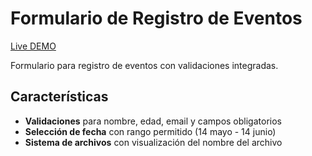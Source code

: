 # Formulario de Registro de Eventos

[Live DEMO](https://form-event02.vercel.app/)

Formulario para registro de eventos con validaciones integradas.

## Características 

- **Validaciones** para nombre, edad, email y campos obligatorios
- **Selección de fecha** con rango permitido (14 mayo - 14 junio)
- **Sistema de archivos** con visualización del nombre del archivo

